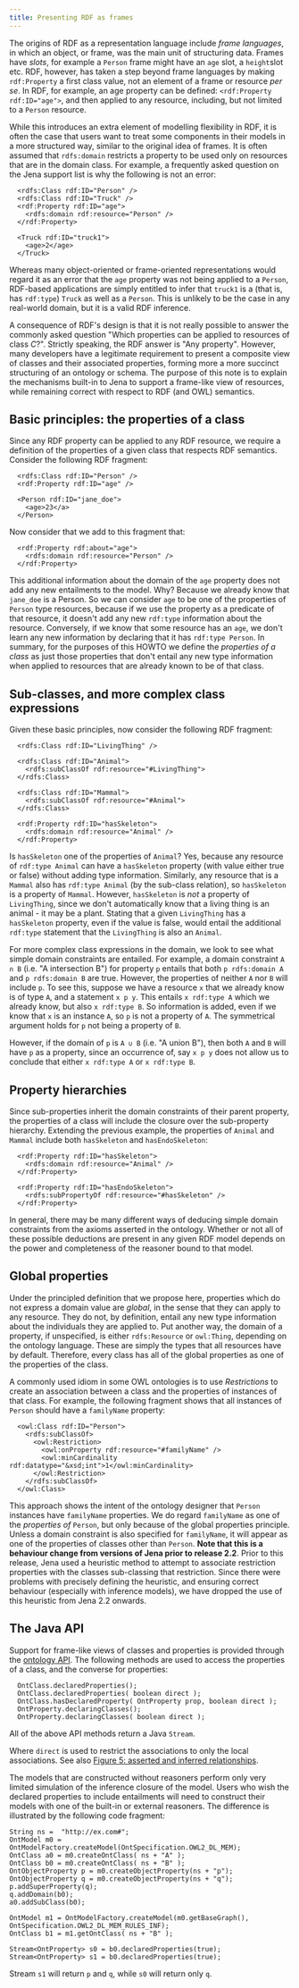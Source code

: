 ```yaml
---
title: Presenting RDF as frames
---
```


The origins of RDF as a representation language include
*frame languages*, in which an object, or frame, was the main unit
of structuring data. Frames have *slots*, for example a `Person`
frame might have an `age` slot, a `height`slot etc. RDF, however,
has taken a step beyond frame languages by making `rdf:Property` a
first class value, not an element of a frame or resource *per se*.
In RDF, for example, an age property can be defined:
`<rdf:Property rdf:ID="age">`, and then applied to any resource,
including, but not limited to a `Person` resource.

While this introduces an extra element of modelling flexibility in
RDF, it is often the case that users want to treat some components
in their models in a more structured way, similar to the original
idea of frames. It is often assumed that `rdfs:domain` restricts a
property to be used only on resources that are in the domain class.
For example, a frequently asked question on the Jena support list
is why the following is not an error:

      <rdfs:Class rdf:ID="Person" />
      <rdfs:Class rdf:ID="Truck" />
      <rdf:Property rdf:ID="age">
        <rdfs:domain rdf:resource="Person" />
      </rdf:Property>

      <Truck rdf:ID="truck1">
        <age>2</age>
      </Truck>

Whereas many object-oriented or frame-oriented representations
would regard it as an error that the `age` property was not being
applied to a `Person`, RDF-based applications are simply entitled
to infer that `truck1` is a (that is, has `rdf:type`) `Truck` as
well as a `Person`. This is unlikely to be the case in any
real-world domain, but it is a valid RDF inference.

A consequence of RDF's design is that it is not really possible to
answer the commonly asked question "Which properties can be applied
to resources of class *C*?". Strictly speaking, the RDF answer is
"Any property". However, many developers have a legitimate
requirement to present a composite view of classes and their
associated properties, forming more a more succinct structuring of
an ontology or schema. The purpose of this note is to explain the
mechanisms built-in to Jena to support a frame-like view of
resources, while remaining correct with respect to RDF (and OWL)
semantics.

## Basic principles: the properties of a class

Since any RDF property can be applied to any RDF resource, we
require a definition of the properties of a given class that
respects RDF semantics. Consider the following RDF fragment:

      <rdfs:Class rdf:ID="Person" />
      <rdf:Property rdf:ID="age" />

      <Person rdf:ID="jane_doe">
        <age>23</a>
      </Person>

Now consider that we add to this fragment that:

      <rdf:Property rdf:about="age">
        <rdfs:domain rdf:resource="Person" />
      </rdf:Property>

This additional information about the domain of the `age` property
does not add any new entailments to the model. Why? Because we
already know that `jane_doe` is a Person. So we can consider `age`
to be one of the properties of `Person` type resources, because if
we use the property as a predicate of that resource, it doesn't add
any new `rdf:type` information about the resource. Conversely, if
we know that some resource has an `age`, we don't learn any new
information by declaring that it has `rdf:type Person`. In summary,
for the purposes of this HOWTO we define the
*properties of a class* as just those properties that don't entail
any new type information when applied to resources that are already
known to be of that class.

## Sub-classes, and more complex class expressions

Given these basic principles, now consider the following RDF
fragment:

      <rdfs:Class rdf:ID="LivingThing" />

      <rdfs:Class rdf:ID="Animal">
        <rdfs:subClassOf rdf:resource="#LivingThing">
      </rdfs:Class>

      <rdfs:Class rdf:ID="Mammal">
        <rdfs:subClassOf rdf:resource="#Animal">
      </rdfs:Class>

      <rdf:Property rdf:ID="hasSkeleton">
        <rdfs:domain rdf:resource="Animal" />
      </rdf:Property>

Is `hasSkeleton` one of the properties of `Animal`? Yes, because
any resource of `rdf:type Animal` can have a `hasSkeleton` property
(with value either true or false) without adding type information.
Similarly, any resource that is a `Mammal` also has
`rdf:type Animal` (by the sub-class relation), so `hasSkeleton` is
a property of `Mammal`. However, `hasSkeleton` is *not* a property
of `LivingThing`, since we don't automatically know that a living
thing is an animal - it may be a plant. Stating that a given
`LivingThing` has a `hasSkeleton` property, even if the value is
false, would entail the additional `rdf:type` statement that the
`LivingThing` is also an `Animal`.

For more complex class expressions in the domain, we look to see
what simple domain constraints are entailed. For example, a domain
constraint `A ∩ B` (i.e. "A intersection B") for property `p`
entails that both `p rdfs:domain A` and `p rdfs:domain B` are true.
However, the properties of neither `A` nor `B` will include `p`. To
see this, suppose we have a resource `x` that we already know is of
type `A`, and a statement `x p y`. This entails `x rdf:type A`
which we already know, but also `x rdf:type B`. So information is
added, even if we know that `x` is an instance `A`, so `p` is not a
property of `A`. The symmetrical argument holds for `p` not being a
property of `B`.

However, if the domain of `p` is `A ∪ B` (i.e. "A union B"), then
both `A` and `B` will have `p` as a property, since an occurrence
of, say `x p y` does not allow us to conclude that either
`x rdf:type A` or `x rdf:type B`.

## Property hierarchies

Since sub-properties inherit the domain constraints of their parent
property, the properties of a class will include the closure over
the sub-property hierarchy. Extending the previous example, the
properties of `Animal` and `Mammal` include both `hasSkeleton` and
`hasEndoSkeleton`:

      <rdf:Property rdf:ID="hasSkeleton">
        <rdfs:domain rdf:resource="Animal" />
      </rdf:Property>

      <rdf:Property rdf:ID="hasEndoSkeleton">
        <rdfs:subPropertyOf rdf:resource="#hasSkeleton" />
      </rdf:Property>

In general, there may be many different ways of deducing simple
domain constraints from the axioms asserted in the ontology.
Whether or not all of these possible deductions are present in any
given RDF model depends on the power and completeness of the
reasoner bound to that model.

## Global properties

Under the principled definition that we propose here, properties
which do not express a domain value are *global*, in the sense that
they can apply to any resource. They do not, by definition, entail
any new type information about the individuals they are applied to.
Put another way, the domain of a property, if unspecified, is
either `rdfs:Resource` or `owl:Thing`, depending on the ontology
language. These are simply the types that all resources have by
default. Therefore, every class has all of the global properties as
one of the properties of the class.

A commonly used idiom in some OWL ontologies is to use
*Restrictions* to create an association between a class and the
properties of instances of that class. For example, the following
fragment shows that all instances of `Person` should have a
`familyName` property:

      <owl:Class rdf:ID="Person">
        <rdfs:subClassOf>
          <owl:Restriction>
            <owl:onProperty rdf:resource="#familyName" />
            <owl:minCardinality rdf:datatype="&xsd;int">1</owl:minCardinality>
          </owl:Restriction>
        </rdfs:subClassOf>
      </owl:Class>

This approach shows the intent of the ontology designer that
`Person` instances have `familyName` properties. We do regard
`familyName` as one of the *properties of* `Person`, but only
because of the global properties principle. Unless a domain
constraint is also specified for `familyName`, it will appear as
one of the properties of classes other than `Person`.
**Note that this is a behaviour change from versions of Jena prior to release 2.2**.
Prior to this release, Jena used a heuristic method to attempt to
associate restriction properties with the classes sub-classing that
restriction. Since there were problems with precisely defining the
heuristic, and ensuring correct behaviour (especially with
inference models), we have dropped the use of this heuristic from
Jena 2.2 onwards.

## The Java API

Support for frame-like views of classes and properties is provided
through the [ontology API](../ontology/index.html). The following
methods are used to access the properties of a class, and the
converse for properties:

      OntClass.declaredProperties();
      OntClass.declaredProperties( boolean direct );
      OntClass.hasDeclaredProperty( OntProperty prop, boolean direct );
      OntProperty.declaringClasses();
      OntProperty.declaringClasses( boolean direct );

All of the above API methods return a Java `Stream`.

Where
`direct` is used to restrict the associations to only the local
associations.
See also 
[Figure 5: asserted and inferred relationships](../ontology/index.html##instances-or-individuals).

The models that are constructed without reasoners perform only very limited simulation
of the inference closure of the model. Users who wish the declared
properties to include entailments will need to construct their
models with one of the built-in or external reasoners. The
difference is illustrated by the following code fragment:

    String ns =  "http://ex.com#";
    OntModel m0 = OntModelFactory.createModel(OntSpecification.OWL2_DL_MEM);
    OntClass a0 = m0.createOntClass( ns + "A" );
    OntClass b0 = m0.createOntClass( ns + "B" );
    OntObjectProperty p = m0.createObjectProperty(ns + "p");
    OntObjectProperty q = m0.createObjectProperty(ns + "q");
    p.addSuperProperty(q);
    q.addDomain(b0);
    a0.addSubClass(b0);

    OntModel m1 = OntModelFactory.createModel(m0.getBaseGraph(), OntSpecification.OWL2_DL_MEM_RULES_INF);
    OntClass b1 = m1.getOntClass( ns + "B" );

    Stream<OntProperty> s0 = b0.declaredProperties(true);
    Stream<OntProperty> s1 = b0.declaredProperties(true);

Stream `s1` will return `p` and `q`, while `s0` will return only
`q`.


